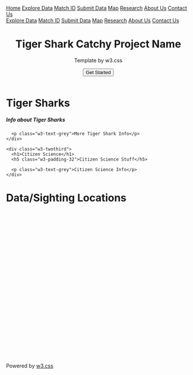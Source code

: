 <!DOCTYPE html>
<html>
<title>W3.CSS Template</title>
<meta charset="UTF-8">
<meta name="viewport" content="width=device-width, initial-scale=1">
<link rel="stylesheet" href="https://www.w3schools.com/lib/w3.css">
<link rel="stylesheet" href="https://fonts.googleapis.com/css?family=Lato">
<link rel="stylesheet" href="https://fonts.googleapis.com/css?family=Montserrat">
<link rel="stylesheet" href="https://cdnjs.cloudflare.com/ajax/libs/font-awesome/4.7.0/css/font-awesome.min.css">
<style>

</style>
<body>

<!-- Navbar -->
<div class="w3-top">
  <div class="w3-bar w3-green w3-card-2 w3-center w3-large">
    <a class="w3-bar-item w3-button w3-hide-medium w3-hide-large w3-opennav w3-right w3-padding-large w3-hover-white w3-large w3-#003300" href="javascript:void(0);" onclick="myFunction()" title="Toggle Navigation Menu"><i class="fa fa-bars"></i></a>
    <a href="#" class="w3-bar-item w3-button w3-padding-large w3-hover-white">Home</a>
    <a href="#" class="w3-bar-item w3-button w3-hide-small w3-padding-large w3-hover-white">Explore Data</a>
    <a href="#" class="w3-bar-item w3-button w3-hide-small w3-padding-large w3-hover-white">Match ID</a>
    <a href="#" class="w3-bar-item w3-button w3-hide-small w3-padding-large w3-hover-white">Submit Data</a>
    <a href="#" class="w3-bar-item w3-button w3-hide-small w3-padding-large w3-hover-white">Map</a>
    <a href="#" class="w3-bar-item w3-button w3-hide-small w3-padding-large w3-hover-white">Research</a>
    <a href="#" class="w3-bar-item w3-button w3-hide-small w3-padding-large w3-hover-white">About Us</a>
    <a href="#" class="w3-bar-item w3-button w3-hide-small w3-padding-large w3-hover-white">Contact Us</a>
  </div>

<!-- Navbar on small screens -->
  <div id="navDemo" class="w3-bar-block w3-white w3-hide w3-hide-large w3-hide-medium w3-large">
    <a href="#" class="w3-bar-item w3-button w3-hide-small w3-padding-large w3-hover-white">Explore Data</a>
    <a href="#" class="w3-bar-item w3-button w3-hide-small w3-padding-large w3-hover-white">Match ID</a>
    <a href="#" class="w3-bar-item w3-button w3-hide-small w3-padding-large w3-hover-white">Submit Data</a>
    <a href="#" class="w3-bar-item w3-button w3-hide-small w3-padding-large w3-hover-white">Map</a>
    <a href="#" class="w3-bar-item w3-button w3-hide-small w3-padding-large w3-hover-white">Research</a>
    <a href="#" class="w3-bar-item w3-button w3-hide-small w3-padding-large w3-hover-white">About Us</a>
    <a href="#" class="w3-bar-item w3-button w3-hide-small w3-padding-large w3-hover-white">Contact Us</a>
</div>
</div>

<!-- Header -->
<header class="w3-container w3-green w3-center w3-padding-128">
  <h1 class="w3-margin w3-jumbo">Tiger Shark Catchy Project Name</h1>
  <p class="w3-xlarge">Template by w3.css</p>
  <button class="w3-button w3-black w3-padding-large w3-large w3-margin-top">Get Started</button>
</header>

<!-- First Grid -->
<div class="w3-row-padding w3-padding-64 w3-container">
  <div class="w3-content">
    <div class="w3-twothird">
      <h1>Tiger Sharks</h1>
      <h5 class="w3-padding-32">Info about Tiger Sharks</h5>

      <p class="w3-text-grey">More Tiger Shark Info</p>
    </div>

  

<!-- Second Grid -->
<div class="w3-row-padding w3-light-grey w3-padding-64 w3-container">
  <div class="w3-content">
    <div class="w3-third w3-center">
    </div>

    <div class="w3-twothird">
      <h1>Citizen Science</h1>
      <h5 class="w3-padding-32">Citizen Science Stuff</h5>

      <p class="w3-text-grey">Citizen Science Info</p>
    </div>
  </div>
</div>

<div class="w3-container w3-blue w3-center w3-opacity w3-padding-64">

</div>



<script>
// Used to toggle the menu on small screens when clicking on the menu button
function myFunction() {
    var x = document.getElementById("navDemo");
    if (x.className.indexOf("w3-show") == -1) {
        x.className += " w3-show";
    } else { 
        x.className = x.className.replace(" w3-show", "");
    }
}
</script>

<html>
<body>

<h1>Data/Sighting Locations</h1>

<div id="googleMap" style="width:100%;height:400px;"></div>

<script>
function myMap() {
var mapProp= {
    center:new google.maps.LatLng(20.386398, -155.569929),
    zoom:5,
};
var map=new google.maps.Map(document.getElementById("googleMap"),mapProp);
}
</script>

<script src="https://maps.googleapis.com/maps/api/js?key=AIzaSyBu-916DdpKAjTmJNIgngS6HL_kDIKU0aU&callback=myMap"></script>
<!--
To use this code on your website, get a free API key from Google.
Read more at: https://www.w3schools.com/graphics/google_maps_basic.asp
-->

</body>
</html>


<!-- Footer -->
<footer class="w3-container w3-padding-64 w3-center w3-opacity">  
  <div class="w3-xlarge w3-padding-32">
   <a href="#" class="w3-hover-text-indigo"><i class="fa fa-facebook-official"></i></a>
   <a href="#" class="w3-hover-text-red"><i class="fa fa-pinterest-p"></i></a>
   <a href="#" class="w3-hover-text-light-blue"><i class="fa fa-twitter"></i></a>
   <a href="#" class="w3-hover-text-grey"><i class="fa fa-flickr"></i></a>
   <a href="#" class="w3-hover-text-indigo"><i class="fa fa-linkedin"></i></a>
 </div>
 <p>Powered by <a href="https://www.w3schools.com/w3css/default.asp" target="_blank">w3.css</a></p>
</footer>
